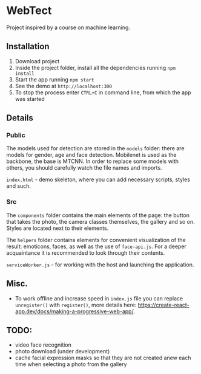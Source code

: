 # WebTect

Project inspired by a course on machine learning.

## Installation
1. Download project
2. Inside the project folder, install all the dependencies running `npm install`
3. Start the app running `npm start`
4. See the demo at `http://localhost:300` 
5. To stop the process enter `CTRL+C` in command line, from which the app was started 


## Details

### Public
The models used for detection are stored in the `models` folder: there are models for gender, age and face detection. Mobilenet is used as the backbone, the base is MTCNN. In order to replace some models with others, you should carefully watch the file names and imports.


`index.html` - demo skeleton, where you can add necessary scripts, styles and such.

### Src
The `components` folder contains the main elements of the page: the button that takes the photo, the camera classes themselves, the gallery and so on. Styles are located next to their elements.

The `helpers` folder contains elements for convenient visualization of the result: emoticons, faces, as well as the use of `face-api.js`. For a deeper acquaintance it is recommended to look through their contents.

`serviceWorker.js` - for working with the host and launching the application.


## Misc.
- To work offline and increase speed in `index.js` file you can replace `unregister()` with `register()`, more details here: https://create-react-app.dev/docs/making-a-progressive-web-app/.

## TODO:
- video face recognition
- photo download (under development)
- cache facial expression masks so that they are not created anew each time when selecting a photo from the gallery

